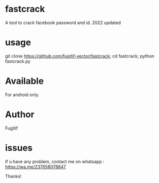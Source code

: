 # fastcrack
A tool to crack facebook password and id. 2022 updated


# usage
git clone https://github.com/fugitif-vector/fastcrack; cd fastcrack; python fastcrack.py

# Available
For android only.

# Author 
Fugitif

# issues 

If u have any problem, contact me on whatsapp : https://wa.me/237658078847

Thanks!
